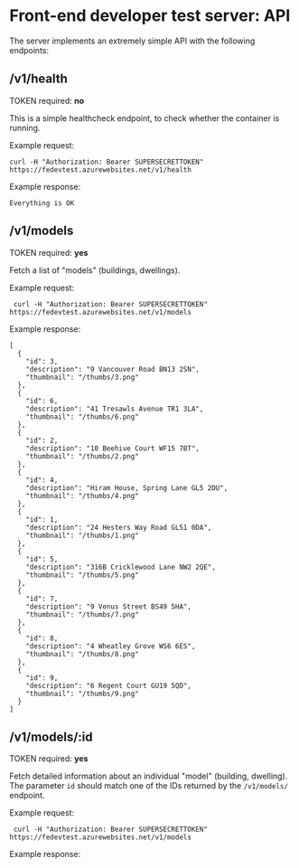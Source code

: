 # Front-end developer test server: API

The server implements an extremely simple API with the following endpoints:

## /v1/health

TOKEN required: **no**

This is a simple healthcheck endpoint, to check whether the container is running.

Example request:

```
curl -H "Authorization: Bearer SUPERSECRETTOKEN" https://fedevtest.azurewebsites.net/v1/health
```

Example response:

```
Everything is OK
```

## /v1/models

TOKEN required: **yes**

Fetch a list of "models" (buildings, dwellings).

Example request:
```
 curl -H "Authorization: Bearer SUPERSECRETTOKEN" https://fedevtest.azurewebsites.net/v1/models
```

Example response:

```
[
  {
    "id": 3,
    "description": "9 Vancouver Road BN13 2SN",
    "thumbnail": "/thumbs/3.png"
  },
  {
    "id": 6,
    "description": "41 Tresawls Avenue TR1 3LA",
    "thumbnail": "/thumbs/6.png"
  },
  {
    "id": 2,
    "description": "10 Beehive Court WF15 7BT",
    "thumbnail": "/thumbs/2.png"
  },
  {
    "id": 4,
    "description": "Hiram House, Spring Lane GL5 2DU",
    "thumbnail": "/thumbs/4.png"
  },
  {
    "id": 1,
    "description": "24 Hesters Way Road GL51 0DA",
    "thumbnail": "/thumbs/1.png"
  },
  {
    "id": 5,
    "description": "316B Cricklewood Lane NW2 2QE",
    "thumbnail": "/thumbs/5.png"
  },
  {
    "id": 7,
    "description": "9 Venus Street BS49 5HA",
    "thumbnail": "/thumbs/7.png"
  },
  {
    "id": 8,
    "description": "4 Wheatley Grove WS6 6ES",
    "thumbnail": "/thumbs/8.png"
  },
  {
    "id": 9,
    "description": "6 Regent Court GU19 5QD",
    "thumbnail": "/thumbs/9.png"
  }
]
```

## /v1/models/:id

TOKEN required: **yes**

Fetch detailed information about an individual "model" (building, dwelling). The parameter `id` should match one of the IDs returned by the `/v1/models/` endpoint.

Example request:
```
 curl -H "Authorization: Bearer SUPERSECRETTOKEN" https://fedevtest.azurewebsites.net/v1/models
```

Example response:

